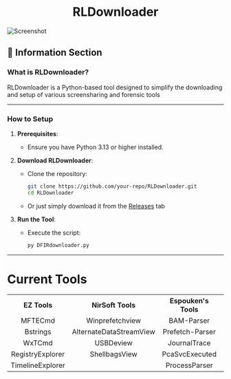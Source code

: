 
<h1 align="center">RLDownloader</h1>

![Screenshot](https://private-user-images.githubusercontent.com/198876530/421555010-5aca3def-4204-407f-8f88-585e725d695d.png?jwt=eyJhbGciOiJIUzI1NiIsInR5cCI6IkpXVCJ9.eyJpc3MiOiJnaXRodWIuY29tIiwiYXVkIjoicmF3LmdpdGh1YnVzZXJjb250ZW50LmNvbSIsImtleSI6ImtleTUiLCJleHAiOjE3NDE3ODExNTMsIm5iZiI6MTc0MTc4MDg1MywicGF0aCI6Ii8xOTg4NzY1MzAvNDIxNTU1MDEwLTVhY2EzZGVmLTQyMDQtNDA3Zi04Zjg4LTU4NWU3MjVkNjk1ZC5wbmc_WC1BbXotQWxnb3JpdGhtPUFXUzQtSE1BQy1TSEEyNTYmWC1BbXotQ3JlZGVudGlhbD1BS0lBVkNPRFlMU0E1M1BRSzRaQSUyRjIwMjUwMzEyJTJGdXMtZWFzdC0xJTJGczMlMkZhd3M0X3JlcXVlc3QmWC1BbXotRGF0ZT0yMDI1MDMxMlQxMjAwNTNaJlgtQW16LUV4cGlyZXM9MzAwJlgtQW16LVNpZ25hdHVyZT0wMmEyNDhhZTlkYWZjNTBjYTBjN2QyYWM1NDY1OGIxMjFjNzRjYTAyZWFkYWVkNGZmNzIyMjM2YzQyZDM4ZGEwJlgtQW16LVNpZ25lZEhlYWRlcnM9aG9zdCJ9.CNMmJ3xHek-1HRoj-f04-foVh1IYHxu89UK5TtLOFBg)


## 📝 **Information Section**

### **What is RLDownloader?**
RLDownloader is a Python-based tool designed to simplify the downloading and setup of various screensharing and forensic tools

---

### **How to Setup**

1. **Prerequisites**:	
   - Ensure you have Python 3.13 or higher installed.

2. **Download RLDownloader**:
   - Clone the repository:
     ```bash
     git clone https://github.com/your-repo/RLDownloader.git
     cd RLDownloader
     ```
    - Or just simply download it from the [Releases](https://github.com/ElliotZaychik/RLDownloader/releases) tab

3. **Run the Tool**:
   - Execute the script:
     ```bash
     py DFIRdownloader.py
     ```

---

<h1 align="left">Current Tools</h1>

<table align="center">
  <tr>
    <th align="center">EZ Tools</th>
    <th align="center">NirSoft Tools</th>
    <th align="center">Espouken's Tools</th>
    <th align="center">Miscellaneous</th>
  </tr>
  <tr>
    <td align="center">MFTECmd</td>
    <td align="center">Winprefetchview</td>
    <td align="center">BAM-Parser</td>
    <td align="center">Hayabusa</td>
  </tr>
  <tr>
    <td align="center">Bstrings</td>
    <td align="center">AlternateDataStreamView</td>
    <td align="center">Prefetch-Parser</td>
    <td align="center"></td>
  </tr>
  <tr>
    <td align="center">WxTCmd</td>
    <td align="center">USBDeview</td>
    <td align="center">JournalTrace</td>
    <td align="center"></td>
  </tr>
  <tr>
    <td align="center">RegistryExplorer</td>
    <td align="center">ShellbagsView</td>
    <td align="center">PcaSvcExecuted</td>
    <td align="center"></td>
  </tr>
  <tr>
    <td align="center">TimelineExplorer</td>
    <td align="center"></td>
    <td align="center">ProcessParser</td>
    <td align="center"></td>
  </tr>
</table>
